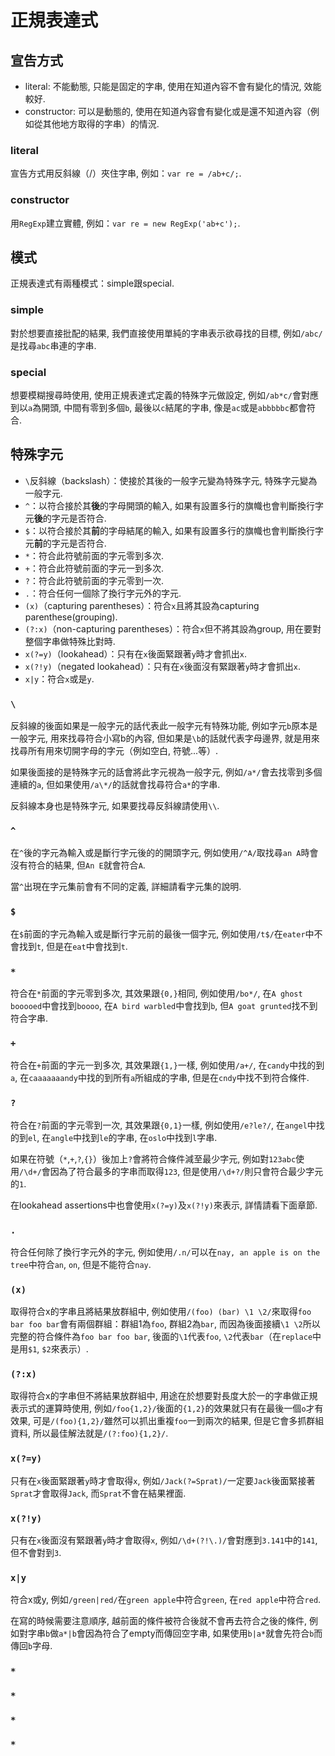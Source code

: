 # 正規表達式

## 宣告方式

* literal: 不能動態, 只能是固定的字串, 使用在知道內容不會有變化的情況, 效能較好.
* constructor: 可以是動態的, 使用在知道內容會有變化或是還不知道內容（例如從其他地方取得的字串）的情況.

### literal

宣告方式用反斜線（/）夾住字串, 例如：`var re = /ab+c/;`.

### constructor

用`RegExp`建立實體, 例如：`var re = new RegExp('ab+c');`.

## 模式

正規表達式有兩種模式：simple跟special.

### simple

對於想要直接批配的結果, 我們直接使用單純的字串表示欲尋找的目標, 例如`/abc/`是找尋`abc`串連的字串.

### special

想要模糊搜尋時使用, 使用正規表達式定義的特殊字元做設定, 例如`/ab*c/`會對應到以`a`為開頭, 中間有零到多個`b`, 最後以`c`結尾的字串,  像是`ac`或是`abbbbbc`都會符合.

## 特殊字元

* `\`反斜線（backslash）：使接於其後的一般字元變為特殊字元, 特殊字元變為一般字元.
* `^`：以符合接於其**後**的字母開頭的輸入, 如果有設置多行的旗幟也會判斷換行字元**後**的字元是否符合.
* `$`：以符合接於其**前**的字母結尾的輸入, 如果有設置多行的旗幟也會判斷換行字元**前**的字元是否符合.
* `*`：符合此符號前面的字元零到多次.
* `+`：符合此符號前面的字元一到多次.
* `?`：符合此符號前面的字元零到一次.
* `.`：符合任何一個除了換行字元外的字元.
* `(x)`（capturing parentheses）：符合`x`且將其設為capturing parenthese(grouping).
* `(?:x)`（non-capturing parentheses）：符合`x`但不將其設為group, 用在要對整個字串做特殊比對時.
* `x(?=y)`（lookahead）：只有在`x`後面緊跟著`y`時才會抓出`x`.
* `x(?!y)`（negated lookahead）：只有在`x`後面沒有緊跟著`y`時才會抓出`x`.
* `x|y`：符合`x`或是`y`.

### `\`

反斜線的後面如果是一般字元的話代表此一般字元有特殊功能, 例如字元`b`原本是一般字元, 用來找尋符合小寫b的內容, 但如果是`\b`的話就代表字母邊界, 就是用來找尋所有用來切開字母的字元（例如空白, 符號...等）.

如果後面接的是特殊字元的話會將此字元視為一般字元, 例如`/a*/`會去找零到多個連續的`a`, 但如果使用`/a\*/`的話就會找尋符合`a*`的字串.

反斜線本身也是特殊字元, 如果要找尋反斜線請使用`\\`.

### `^`

在`^`後的字元為輸入或是斷行字元後的的開頭字元, 例如使用`/^A/`取找尋`an A`時會沒有符合的結果, 但`An E`就會符合`A`.

當`^`出現在字元集前會有不同的定義, 詳細請看字元集的說明.

### `$`

在`$`前面的字元為輸入或是斷行字元前的最後一個字元, 例如使用`/t$/`在`eater`中不會找到`t`, 但是在`eat`中會找到`t`.

### `*`

符合在`*`前面的字元零到多次, 其效果跟`{0,}`相同, 例如使用`/bo*/`, 在`A ghost booooed`中會找到`boooo`, 在`A bird warbled`中會找到`b`, 但`A goat grunted`找不到符合字串.

### `+`

符合在`+`前面的字元一到多次, 其效果跟`{1,}`一樣, 例如使用`/a+/`, 在`candy`中找的到`a`, 在`caaaaaaandy`中找的到所有`a`所組成的字串, 但是在`cndy`中找不到符合條件.

### `?`

符合在`?`前面的字元零到一次, 其效果跟`{0,1}`一樣, 例如使用`/e?le?/`, 在`angel`中找的到`el`, 在`angle`中找到`le`的字串, 在`oslo`中找到`l`字串.

如果在符號（`*`,`+`,`?`,`{}`）後加上`?`會將符合條件減至最少字元, 例如對`123abc`使用`/\d+/`會因為了符合最多的字串而取得`123`, 但是使用`/\d+?/`則只會符合最少字元的`1`.

在lookahead assertions中也會使用`x(?=y)`及`x(?!y)`來表示, 詳情請看下面章節.

### `.`

符合任何除了換行字元外的字元, 例如使用`/.n/`可以在`nay, an apple is on the tree`中符合`an`, `on`, 但是不能符合`nay`.

### `(x)`

取得符合x的字串且將結果放群組中, 例如使用`/(foo) (bar) \1 \2/`來取得`foo bar foo bar`會有兩個群組：群組1為`foo`, 群組2為`bar`, 而因為後面接續`\1 \2`所以完整的符合條件為`foo bar foo bar`, 後面的`\1`代表`foo`, `\2`代表`bar`（在`replace`中是用`$1`, `$2`來表示）.

### `(?:x)`

取得符合x的字串但不將結果放群組中, 用途在於想要對長度大於一的字串做正規表示式的運算時使用, 例如`/foo{1,2}/`後面的`{1,2}`的效果就只有在最後一個`o`才有效果, 可是`/(foo){1,2}/`雖然可以抓出重複`foo`一到兩次的結果, 但是它會多抓群組資料, 所以最佳解法就是`/(?:foo){1,2}/`.

### `x(?=y)`

只有在`x`後面緊跟著`y`時才會取得`x`, 例如`/Jack(?=Sprat)/`一定要`Jack`後面緊接著`Sprat`才會取得`Jack`, 而`Sprat`不會在結果裡面.

### `x(?!y)`

只有在`x`後面沒有緊跟著`y`時才會取得`x`, 例如`/\d+(?!\.)/`會對應到`3.141`中的`141`, 但不會對到`3`.

### `x|y`

符合x或y, 例如`/green|red/`在`green apple`中符合`green`, 在`red apple`中符合`red`.

在寫的時候需要注意順序, 越前面的條件被符合後就不會再去符合之後的條件, 例如對字串`b`做`a*|b`會因為符合了empty而傳回空字串, 如果使用`b|a*`就會先符合`b`而傳回`b`字母.

### `*`
### `*`
### `*`
### `*`